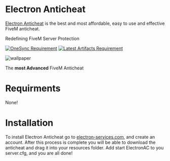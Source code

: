 # Electron Anticheat

[Electron Anticheat](https://electron-services.com/) is the best and most affordable, easy to use and effective FiveM anticheat.

Redefining FiveM Server Protection

[![OneSync Requirement](https://img.shields.io/badge/OneSync-Required-blue?style=for-the-badge&logo=fivem&logoColor=white)](https://docs.fivem.net/docs/scripting-reference/onesync/)
[![Latest Artifacts Requirement](https://img.shields.io/badge/Latest%20Artifacts-Required-blue?style=for-the-badge&logo=fivem&logoColor=white)](https://runtime.fivem.net/artifacts/fivem/build_server_windows/master/6683-9729577be50de537692c3a19e86365a5e0f99a54/server.7z)

![wallpaper](https://i.imgur.com/mTyciRD.png)

The **most Advanced** FiveM Anticheat

# Requirments
None!

# Installation
To install Electron Anticheat go to [electron-services.com](https://electron-services.com/), and create an account.
After this process is complete you will be able to download the anticheat and drag it into your resources folder. Add start ElectronAC to you server.cfg, and you are all done!
